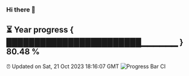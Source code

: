 ### Hi there 👋
⏳ Year progress { ████████████████████████▁▁▁▁▁▁ } 80.48 %
---
⏰ Updated on Sat, 21 Oct 2023 18:16:07 GMT
![Progress Bar CI](https://github.com/liununu/liununu/workflows/Progress%20Bar%20CI/badge.svg)
